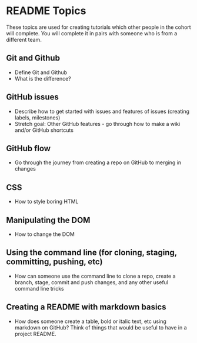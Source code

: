 # README Topics

These topics are used for creating tutorials which other people in the cohort will complete.
You will complete it in pairs with someone who is from a different team.

## Git and Github
* Define Git and Github
* What is the difference? 

## GitHub issues 
* Describe how to get started with issues and features of issues (creating labels, milestones)
* Stretch goal: Other GitHub features - go through how to make a wiki and/or GitHub shortcuts

## GitHub flow 
* Go through the journey from creating a repo on GitHub to merging in changes

## CSS
* How to style boring HTML

## Manipulating the DOM
* How to change the DOM

## Using the command line (for cloning, staging, committing, pushing, etc)
* How can someone use the command line to clone a repo, create a branch, stage, commit and push changes, and any other useful command line tricks

## Creating a README with markdown basics
* How does someone create a table, bold or italic text, etc using markdown on GitHub? Think of things that would be useful to have in a project README.



